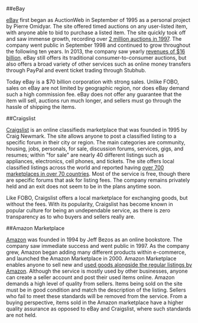 ##eBay

[eBay](http://www.ebay.com/) first began as AuctionWeb in September of 1995 as a personal project by Pierre Omidyar. The site offered timed auctions on any user-listed item, with anyone able to bid to purchase a listed item. The site quickly took off and saw immense growth, recording over [2 million auctions in 1997](http://en.wikipedia.org/wiki/EBay#History). The company went public in September 1998 and continued to grow throughout the following ten years. In 2013, the company saw yearly [revenues of $16 billion](http://www.businesswire.com/news/home/20140122006447/en/eBay-Reports-Fourth-Quarter-Full-Year-2013#.UzrZ_a1dU4A). eBay still offers its traditional consumer-to-consumer auctions, but also offers a broad variety of other services such as online money transfers through PayPal and event ticket trading through Stubhub.

Today eBay is a $70 billion corporation with strong sales. Unlike FOBO, sales on eBay are not limited by geographic region, nor does eBay demand such a high commission fee. eBay does not offer any guarantee that the item will sell, auctions run much longer, and sellers must go through the hassle of shipping the items.

##Craigslist

[Craigslist](http://www.craigslist.org/about/sites) is an online classifieds marketplace that was founded in 1995 by Craig Newmark. The site allows anyone to post a classified listing to a specific forum in their city or region. The main categories are community, housing, jobs, personals, for sale, discussion forums, services, gigs, and resumes; within "for sale" are nearly 40 different listings such as appliances, electronics, cell phones, and tickets. The site offers local classified listings across the world and reported having [over 700 marketplaces in over 70 countries](https://www.craigslist.org/about/factsheet). Most of the service is free, though there are specific forums that ask for listing fees. The company remains privately held and an exit does not seem to be in the plans anytime soon.

Like FOBO, Craigslist offers a local marketplace for exchanging goods, but without the fees. With its popularity, Craigslist has become known in popular culture for being an undependable service, as there is zero transparency as to who buyers and sellers really are. 

##Amazon Marketplace

[Amazon](http://www.amazon.com/) was founded in 1994 by Jeff Bezos as an online bookstore. The company saw immediate success and went public in 1997. As the company grew, Amazon began adding many different products within e-commerce, and launched the Amazon Marketplace in 2000. Amazon Marketplace enables anyone to sell new and [used goods alongside the regular listings by Amazon](http://en.wikipedia.org/wiki/Amazon_Marketplace). Although the service is mostly used by other businesses, anyone can create a seller account and post their used items online. Amazon demands a high level of quality from sellers. Items being sold on the site must be in good condition and match the description of the listing. Sellers who fail to meet these standards will be removed from the service. From a buying perspective, items sold in the Amazon marketplace have a higher quality assurance as opposed to eBay and Craigslist, where such standards are not held.
